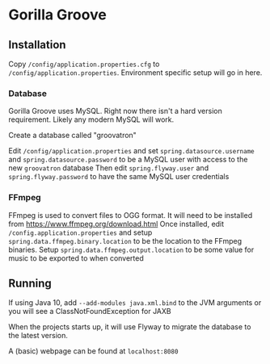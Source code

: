 # Gorilla Groove

## Installation

Copy `/config/application.properties.cfg` to `/config/application.properties`. Environment specific setup will go in here.

### Database
Gorilla Groove uses MySQL. Right now there isn't a hard version requirement. Likely any modern MySQL will work.

Create a database called "groovatron"

Edit `/config/application.properties` and set `spring.datasource.username` and `spring.datasource.password` to be a MySQL user with access to the new `groovatron` database
Then edit `spring.flyway.user` and `spring.flyway.password` to have the same MySQL user credentials

### FFmpeg

FFmpeg is used to convert files to OGG format. It will need to be installed from https://www.ffmpeg.org/download.html
Once installed, edit `/config.application.properties` and setup `spring.data.ffmpeg.binary.location` to be the location to the FFmpeg binaries.
Setup `spring.data.ffmpeg.output.location` to be some value for music to be exported to when converted

## Running

If using Java 10, add `--add-modules java.xml.bind` to the JVM arguments or you will see a ClassNotFoundException for JAXB

When the projects starts up, it will use Flyway to migrate the database to the latest version.

A (basic) webpage can be found at `localhost:8080` 
